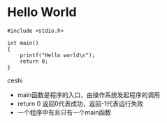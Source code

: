 # Hello World

```
#include <stdio.h>

int main()
{
    printf("Hello world\n");
    return 0;
}
```

ceshi 

* main函数是程序的入口，由操作系统发起程序的调用
* return 0 返回0代表成功，返回-1代表运行失败
* 一个程序中有且只有一个main函数